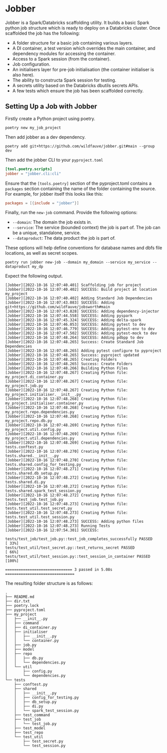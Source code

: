 # Jobber

Jobber is a Spark/Databricks scaffolding utility.  It builds a basic Spark python job structure which is ready to deploy on a Databricks cluster.  Once scaffolded the job has the following:

+ A folder structure for a basic job containing various layers.
+ A DI container, a test version which overrides the main container, and dependency modules for accessing the container. 
+ Access to a Spark session (from the container).
+ Job configuration.
+ An initialisers layer for pre-job initialisation (the container initialiser is also here).
+ The ability to constructa Spark session for testing.
+ A secrets utility based on the Databricks dbutils secrets APIs.
+ A few tests which ensure the job has been scaffolded correctly.

## Setting Up a Job with Jobber

Firstly create a Python project using poetry.

```shell
poetry new my_job_project
```

Then add jobber as a dev dependency.

```shell
poetry add git+https://github.com/wildfauve/jobber.git#main --group dev
```

Then add the jobber CLI to your `pyproject.toml`

```toml
[tool.poetry.scripts]
jobber = "jobber.cli:cli"
```

Ensure that the `[tools.poetry]` section of the pyproject.toml contains a `packages` section containing the name of the folder containing the source.  For example, for jobber itself this looks like this:

```toml
packages = [{include = "jobber"}]
```

Finally, run the `new-job` command.  Provide the following options:
+ `--domain`: The domain the job exists in.
+ `--service`: The service (bounded context) the job is part of.  The job can be a unique, standalone, service.
+ `--dataproduct`: The data product the job is part of.

These options will help define conventions for database names and dbfs file locations, as well as secret scopes.

```shell
poetry run jobber new-job --domain my_domain --service my_service --dataproduct my_dp
```

Expect the following output.

```shell
[Jobber][2022-10-16 12:07:40.401] Scaffolding job for project
[Jobber][2022-10-16 12:07:40.402] SUCCESS: Build project at location my_project
[Jobber][2022-10-16 12:07:40.402] Adding Standard Job Dependencies
[Jobber][2022-10-16 12:07:43.083] SUCCESS: Adding git+https://github.com/wildfauve/jobsworth#main
[Jobber][2022-10-16 12:07:43.828] SUCCESS: Adding dependency-injector
[Jobber][2022-10-16 12:07:44.558] SUCCESS: Adding pyspark
[Jobber][2022-10-16 12:07:45.324] SUCCESS: Adding delta-spark
[Jobber][2022-10-16 12:07:46.053] SUCCESS: Adding pytest to dev
[Jobber][2022-10-16 12:07:46.779] SUCCESS: Adding pytest-env to dev
[Jobber][2022-10-16 12:07:47.502] SUCCESS: Adding pytest-mock to dev
[Jobber][2022-10-16 12:07:48.264] SUCCESS: Adding pdbpp to dev
[Jobber][2022-10-16 12:07:48.265] Success: Create Standard Job Dependencies
[Jobber][2022-10-16 12:07:48.265] Adding pytest configure to pyproject
[Jobber][2022-10-16 12:07:48.265] Success: pyproject updated
[Jobber][2022-10-16 12:07:48.265] Creating Folders
[Jobber][2022-10-16 12:07:48.265] Success: Create Folders
[Jobber][2022-10-16 12:07:48.266] Building Python Files
[Jobber][2022-10-16 12:07:48.267] Creating Python file: my_project.di_container.py
[Jobber][2022-10-16 12:07:48.267] Creating Python file: my_project.job.py
[Jobber][2022-10-16 12:07:48.267] Creating Python file: my_project.initialiser.__init__.py
[Jobber][2022-10-16 12:07:48.268] Creating Python file: my_project.initialiser.container.py
[Jobber][2022-10-16 12:07:48.268] Creating Python file: my_project.repo.dependencies.py
[Jobber][2022-10-16 12:07:48.268] Creating Python file: my_project.repo.db.py
[Jobber][2022-10-16 12:07:48.269] Creating Python file: my_project.util.config.py
[Jobber][2022-10-16 12:07:48.269] Creating Python file: my_project.util.dependencies.py
[Jobber][2022-10-16 12:07:48.269] Creating Python file: tests.conftest.py
[Jobber][2022-10-16 12:07:48.270] Creating Python file: tests.shared.__init__.py
[Jobber][2022-10-16 12:07:48.270] Creating Python file: tests.shared.config_for_testing.py
[Jobber][2022-10-16 12:07:48.271] Creating Python file: tests.shared.db_setup.py
[Jobber][2022-10-16 12:07:48.272] Creating Python file: tests.shared.di.py
[Jobber][2022-10-16 12:07:48.272] Creating Python file: tests.shared.spark_test_session.py
[Jobber][2022-10-16 12:07:48.272] Creating Python file: tests.test_job.test_job.py
[Jobber][2022-10-16 12:07:48.273] Creating Python file: tests.test_util.test_secret.py
[Jobber][2022-10-16 12:07:48.273] Creating Python file: tests.test_util.test_session.py
[Jobber][2022-10-16 12:07:48.273] SUCCESS: Adding python files
[Jobber][2022-10-16 12:07:48.273] Running Tests
[Jobber][2022-10-16 12:07:54.301] SUCCESS: 

tests/test_job/test_job.py::test_job_completes_successfully PASSED       [ 33%]
tests/test_util/test_secret.py::test_returns_secret PASSED               [ 66%]
tests/test_util/test_session.py::test_session_in_container PASSED        [100%]

============================== 3 passed in 5.08s ===============================
```

The resulting folder structure is as follows:

```shell
.
├── README.md
├── dir.txt
├── poetry.lock
├── pyproject.toml
├── my_project
│   ├── __init__.py
│   ├── command
│   ├── di_container.py
│   ├── initialiser
│   │   ├── __init__.py
│   │   └── container.py
│   ├── job.py
│   ├── model
│   ├── repo
│   │   ├── db.py
│   │   └── dependencies.py
│   └── util
│       ├── config.py
│       └── dependencies.py
└── tests
    ├── conftest.py
    ├── shared
    │   ├── __init__.py
    │   ├── config_for_testing.py
    │   ├── db_setup.py
    │   ├── di.py
    │   └── spark_test_session.py
    ├── test_command
    ├── test_job
    │   └── test_job.py
    ├── test_model
    ├── test_repo
    └── test_util
        ├── test_secret.py
        └── test_session.py
```